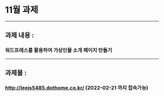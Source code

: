 # 11월 과제
------------------
## 과제 내용 : 
### 워드프레스를 활용하여 가상인물 소개 페이지 만들기
---------------
## 과제물 :
### http://leejs5485.dothome.co.kr/ (2022-02-21 까지 접속가능)
